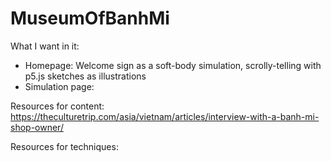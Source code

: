 # MuseumOfBanhMi

What I want in it:
- Homepage: Welcome sign as a soft-body simulation, scrolly-telling with p5.js sketches as illustrations
- Simulation page: 

Resources for content:
https://theculturetrip.com/asia/vietnam/articles/interview-with-a-banh-mi-shop-owner/


Resources for techniques:

